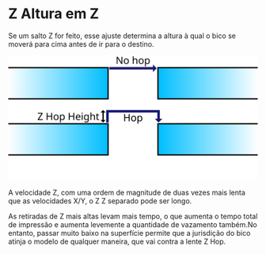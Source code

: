 Z Altura em Z
====
Se um salto Z for feito, esse ajuste determina a altura à qual o bico se moverá para cima antes de ir para o destino.

![Um salto Z é feito em uma certa altura](../images/retraction_hop_enabled.svg)

A velocidade Z, com uma ordem de magnitude de duas vezes mais lenta que as velocidades X/Y, o Z Z separado pode ser longo.

As retiradas de Z mais altas levam mais tempo, o que aumenta o tempo total de impressão e aumenta levemente a quantidade de vazamento também.No entanto, passar muito baixo na superfície permite que a jurisdição do bico atinja o modelo de qualquer maneira, que vai contra a lente Z Hop.